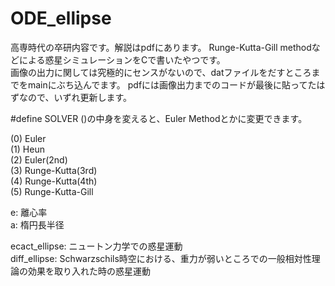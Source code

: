 # ODE_ellipse
高専時代の卒研内容です。解説はpdfにあります。
Runge-Kutta-Gill methodなどによる惑星シミュレーションをCで書いたやつです。   
画像の出力に関しては究極的にセンスがないので、datファイルをだすところまでをmainにぶち込んでます。
pdfには画像出力までのコードが最後に貼ってたはずなので、いずれ更新します。

#define SOLVER ()の中身を変えると、Euler Methodとかに変更できます。  

(0) Euler  
(1) Heun  
(2) Euler(2nd)   
(3) Runge-Kutta(3rd)  
(4) Runge-Kutta(4th)   
(5) Runge-Kutta-Gill  

e: 離心率  
a: 楕円長半径  

ecact_ellipse: ニュートン力学での惑星運動  
diff_ellipse: Schwarzschils時空における、重力が弱いところでの一般相対性理論の効果を取り入れた時の惑星運動  





